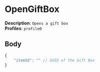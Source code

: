 # OpenGiftBox

**Description**: `Opens a gift box` \
**Profiles**: `profile0`

## Body

```js
{
    "itemId": "" // GUID of the Gift Box
}
```
